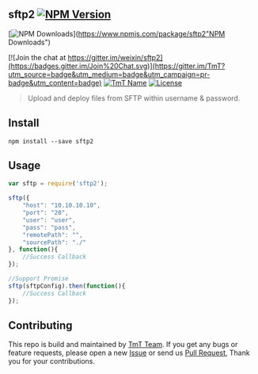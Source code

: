 ## sftp2 [![NPM Version](http://img.shields.io/npm/v/sftp2.svg?style=flat)](https://www.npmjs.com/package/sftp2 "Package version")

[![NPM Downloads](https://img.shields.io/npm/dm/sftp2.svg?style=flat)](https://www.npmjs.com/package/sftp2"NPM Downloads")

[![Join the chat at https://gitter.im/weixin/sftp2](https://badges.gitter.im/Join%20Chat.svg)](https://gitter.im/TmT?utm_source=badge&utm_medium=badge&utm_campaign=pr-badge&utm_content=badge)
[![TmT Name](https://img.shields.io/badge/Team-TmT-brightgreen.svg?style=flat)](https://github.com/orgs/TmT/people "Tencent Moe Team")
[![License](https://img.shields.io/npm/l/sftp2.svg?style=flat)](http://opensource.org/licenses/MIT "Feel free to contribute.")

> Upload and deploy files from SFTP within username & password.

## Install


```
npm install --save sftp2
```

## Usage

```javascript
var sftp = require('sftp2');

sftp({
	"host": "10.10.10.10",
    "port": "20",
    "user": "user",
    "pass": "pass",
    "remotePath": "",
    "sourcePath": "./"
}, function(){
	//Success Callback
});

//Support Promise
sftp(sftpConfig).then(function(){
	//Success Callback
});
```


## Contributing

This repo is build and maintained by [TmT Team](https://github.com/orgs/TmT/people).
If you get any bugs or feature requests, please open a new [Issue](https://github.com/weixin/gulp-lazyimagecss/issues) or send us [Pull Request](https://github.com/weixin/gulp-lazyimagecss/pulls), Thank you for your contributions.
